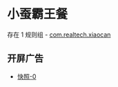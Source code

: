 # 小蚕霸王餐

存在 1 规则组 - [com.realtech.xiaocan](/src/apps/com.realtech.xiaocan.ts)

## 开屏广告

- [快照-0](https://gkd-kit.songe.li/import/12843368)

